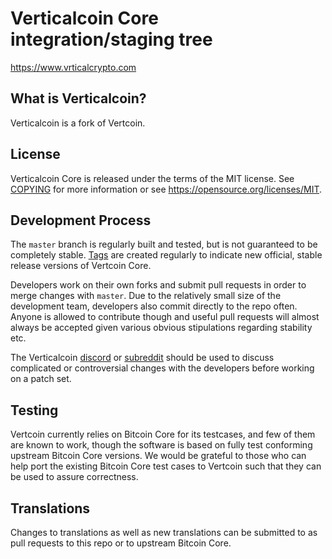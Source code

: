 Verticalcoin Core integration/staging tree
=====================================

https://www.vrticalcrypto.com

What is Verticalcoin?
----------------

Verticalcoin is a fork of Vertcoin.

License
-------

Verticalcoin Core is released under the terms of the MIT license. See [COPYING](COPYING) for more
information or see https://opensource.org/licenses/MIT.

Development Process
-------------------

The `master` branch is regularly built and tested, but is not guaranteed to be
completely stable. [Tags](https://github.com/vertcoin/vertcoin/tags) are created
regularly to indicate new official, stable release versions of Vertcoin Core.

Developers work on their own forks and submit pull requests in order to merge
changes with `master`. Due to the relatively small size of the development team,
developers also commit directly to the repo often. Anyone is allowed to contribute
though and useful pull requests will almost always be accepted given various
obvious stipulations regarding stability etc. 

The Verticalcoin [discord](https://discord.gg/Htm3qa3) or [subreddit](https://reddit.com/r/vrticalcrypto)
should be used to discuss complicated or controversial changes with the developers 
before working on a patch set.

Testing
-------

Vertcoin currently relies on Bitcoin Core for its testcases, and few of them are
known to work, though the software is based on fully test conforming upstream 
Bitcoin Core versions. We would be grateful to those who can help port the existing
Bitcoin Core test cases to Vertcoin such that they can be used to assure correctness.

Translations
------------

Changes to translations as well as new translations can be submitted to as pull
requests to this repo or to upstream Bitcoin Core.
